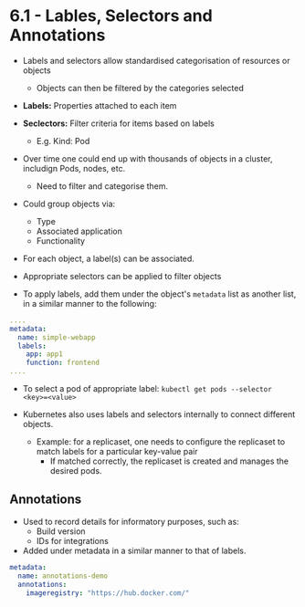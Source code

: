 # 6.1 - Lables, Selectors and Annotations

- Labels and selectors allow standardised categorisation of resources or objects
  - Objects can then be filtered by the categories selected

- **Labels:** Properties attached to each item
- **Seclectors:** Filter criteria for items based on labels
  - E.g. Kind: Pod
- Over time one could end up with thousands of objects in a cluster, includign Pods, nodes, etc.
  - Need to filter and categorise them.
- Could group objects via:
  - Type
  - Associated application
  - Functionality

- For each object, a label(s) can be associated.
- Appropriate selectors can be applied to filter objects

- To apply labels, add them under the object's `metadata` list as another list, in a similar manner to the following:

```yaml
....
metadata:
  name: simple-webapp
  labels:
    app: app1
    function: frontend
....
```

- To select a pod of appropriate label: `kubectl get pods --selector <key>=<value>`

- Kubernetes also uses labels and selectors internally to connect different objects.
  - Example: for a replicaset, one needs to configure the replicaset to match labels for a particular key-value pair
    - If matched correctly, the replicaset is created and manages the desired pods.

## Annotations

- Used to record details for informatory purposes, such as:
  - Build version
  - IDs for integrations
- Added under metadata in a similar manner to that of labels.

```yaml
metadata:
  name: annotations-demo
  annotations:
    imageregistry: "https://hub.docker.com/"
```
